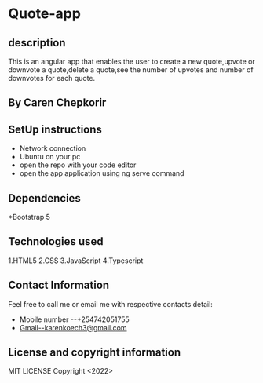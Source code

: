 # Quote-app
## description
  This is an angular app that enables the user to create a new quote,upvote or downvote a quote,delete a quote,see the number of upvotes and number of downvotes for each quote.
## By Caren Chepkorir
## SetUp instructions
  * Network connection
  * Ubuntu on your pc
  * open the repo with your code editor
  * open the app application using ng serve command
## Dependencies
  *Bootstrap 5
  
## Technologies used
  1.HTML5
  2.CSS
  3.JavaScript
  4.Typescript
## Contact Information
Feel free to call me or email me with respective contacts detail:
  * Mobile number --+254742051755
  * Gmail--karenkoech3@gmail.com
## License and copyright information
  MIT LICENSE  Copyright <2022> <CAREN CHEPKORIR>